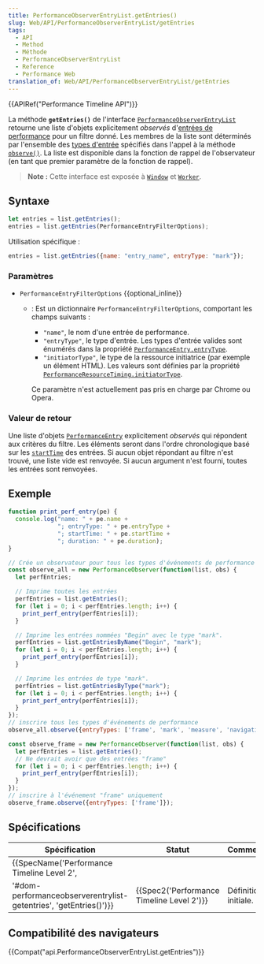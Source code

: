 ```yaml
---
title: PerformanceObserverEntryList.getEntries()
slug: Web/API/PerformanceObserverEntryList/getEntries
tags:
  - API
  - Method
  - Méthode
  - PerformanceObserverEntryList
  - Reference
  - Performance Web
translation_of: Web/API/PerformanceObserverEntryList/getEntries
---
```

{{APIRef("Performance Timeline API")}}

La méthode **`getEntries()`** de l'interface [`PerformanceObserverEntryList`](/fr/docs/Web/API/PerformanceObserverEntryList) retourne une liste d'objets explicitement _observés_ d'[entrées de performance](/fr/docs/Web/API/PerformanceEntry) pour un filtre donné. Les membres de la liste sont déterminés par l'ensemble des [types d'entrée](/fr/docs/Web/API/PerformanceEntry/entryType) spécifiés dans l'appel à la méthode [`observe()`](/fr/docs/Web/API/PerformanceObserver/observe). La liste est disponible dans la fonction de rappel de l'observateur (en tant que premier paramètre de la fonction de rappel).

> **Note :** Cette interface est exposée à [`Window`](/fr/docs/Web/API/Window) et [`Worker`](/fr/docs/Web/API/Worker).

## Syntaxe

```js
let entries = list.getEntries();
entries = list.getEntries(PerformanceEntryFilterOptions);
```

Utilisation spécifique :

```js
entries = list.getEntries({name: "entry_name", entryType: "mark"});
```

### Paramètres

- `PerformanceEntryFilterOptions` {{optional_inline}}

  - : Est un dictionnaire `PerformanceEntryFilterOptions`, comportant les champs suivants :

    - `"name"`, le nom d'une entrée de performance.
    - `"entryType"`, le type d'entrée. Les types d'entrée valides sont énumérés dans la propriété [`PerformanceEntry.entryType`](/fr/docs/Web/API/PerformanceEntry/entryType).
    - `"initiatorType"`, le type de la ressource initiatrice (par exemple un élément HTML). Les valeurs sont définies par la propriété [`PerformanceResourceTiming.initiatorType`](/fr/docs/Web/API/PerformanceResourceTiming/initiatorType).

    Ce paramètre n'est actuellement pas pris en charge par Chrome ou Opera.

### Valeur de retour

Une liste d'objets [`PerformanceEntry`](/fr/docs/Web/API/PerformanceEntry) explicitement _observés_ qui répondent aux critères du filtre. Les éléments seront dans l'ordre chronologique basé sur les [`startTime`](/fr/docs/Web/API/PerformanceEntry/startTime) des entrées. Si aucun objet répondant au filtre n'est trouvé, une liste vide est renvoyée. Si aucun argument n'est fourni, toutes les entrées sont renvoyées.

## Exemple

```js
function print_perf_entry(pe) {
  console.log("name: " + pe.name +
              "; entryType: " + pe.entryType +
              "; startTime: " + pe.startTime +
              "; duration: " + pe.duration);
}

// Crée un observateur pour tous les types d'événements de performance
const observe_all = new PerformanceObserver(function(list, obs) {
  let perfEntries;

  // Imprime toutes les entrées
  perfEntries = list.getEntries();
  for (let i = 0; i < perfEntries.length; i++) {
    print_perf_entry(perfEntries[i]);
  }

  // Imprime les entrées nommées "Begin" avec le type "mark".
  perfEntries = list.getEntriesByName("Begin", "mark");
  for (let i = 0; i < perfEntries.length; i++) {
    print_perf_entry(perfEntries[i]);
  }

  // Imprime les entrées de type "mark".
  perfEntries = list.getEntriesByType("mark");
  for (let i = 0; i < perfEntries.length; i++) {
    print_perf_entry(perfEntries[i]);
  }
});
// inscrire tous les types d'événements de performance
observe_all.observe({entryTypes: ['frame', 'mark', 'measure', 'navigation', 'resource', 'server']});

const observe_frame = new PerformanceObserver(function(list, obs) {
  let perfEntries = list.getEntries();
  // Ne devrait avoir que des entrées "frame"
  for (let i = 0; i < perfEntries.length; i++) {
    print_perf_entry(perfEntries[i]);
  }
});
// inscrire à l'événement "frame" uniquement
observe_frame.observe({entryTypes: ['frame']});
```

## Spécifications

| Spécification                                                                                                                                                | Statut                                                   | Commentaire          |
| ------------------------------------------------------------------------------------------------------------------------------------------------------------ | -------------------------------------------------------- | -------------------- |
| {{SpecName('Performance Timeline Level 2',
        '#dom-performanceobserverentrylist-getentries', 'getEntries()')}} | {{Spec2('Performance Timeline Level 2')}} | Définition initiale. |

## Compatibilité des navigateurs

{{Compat("api.PerformanceObserverEntryList.getEntries")}}
